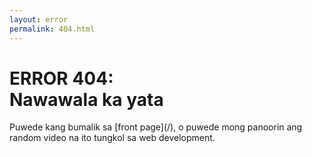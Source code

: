 ```yaml
---
layout: error
permalink: 404.html
---
```


<h1><div class="error-code">ERROR 404:</div> Nawawala ka yata</h1>
Puwede kang bumalik sa [front page](/), o puwede mong panoorin ang random video na ito tungkol sa web development.

<div class="lesson__video-wrapper">
  <img class="aspect-ratio-hack" src='data:image/gif;base64,R0lGODlhEAAJAIAAAP///wAAACwAAAAAEAAJAAACCoSPqcvtD6OclBUAOw==' aria-hidden="true"> 
  <iframe class="lesson__video-embed" width="560" height="315" src="" frameborder="0" allow="accelerometer; autoplay; encrypted-media; gyroscope; picture-in-picture" allowfullscreen></iframe>
</div>

<script>
    const video = document.querySelector('iframe')
    
    fetch('/js/404-videos.json')
        .then(response => response.json())
        .then(response => {
            const upperLimit = response.length - 1
            const randomIndex = Math.floor(Math.random() * upperLimit) + 0
            video.src = response[randomIndex] 
        })
</script>
